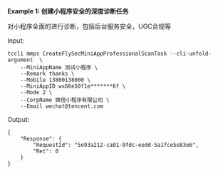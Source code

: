 **Example 1: 创建小程序安全的深度诊断任务**

对小程序全面的进行诊断，包括后台服务安全，UGC合规等

Input: 

```
tccli mmps CreateFlySecMiniAppProfessionalScanTask --cli-unfold-argument  \
    --MiniAppName 测试小程序 \
    --Remark thanks \
    --Mobile 13800138000 \
    --MiniAppID wx66e50f1e*******6f \
    --Mode 2 \
    --CorpName 微信小程序有限公司 \
    --Email wechat@tencent.com
```

Output: 
```
{
    "Response": {
        "RequestId": "5e93a212-ca01-0fdc-eedd-5a1fce5e83e6",
        "Ret": 0
    }
}
```

